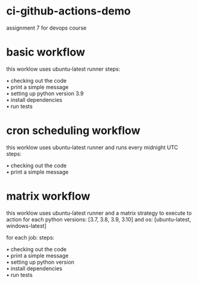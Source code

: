 # ci-github-actions-demo
assignment 7 for devops course

# basic workflow
this worklow uses ubuntu-latest runner
steps: 

• checking out the code  
• print a simple message  
• setting up python version 3.9  
• install dependencies  
• run tests

# cron scheduling workflow
this worklow uses ubuntu-latest runner and runs every midnight UTC  
steps: 

• checking out the code  
• print a simple message  

# matrix workflow
this worklow uses ubuntu-latest runner and a matrix strategy to execute to action for each python versions: [3.7, 3.8, 3.9, 3.10] and os: [ubuntu-latest, windows-latest]

for each job:
steps: 

• checking out the code  
• print a simple message  
• setting up python version   
• install dependencies  
• run tests
